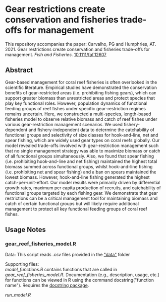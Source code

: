 # Gear restrictions create conservation and fisheries trade-offs for management

This repository accompanies the paper: Carvalho, PG and Humphries, AT. 2021. Gear restrictions create conservation and fisheries trade-offs for management. _Fish and Fisheries_. [10.1111/faf.12607](https://doi.org/10.1111/faf.12607)

## Abstract

Gear-based management for coral reef fisheries is often overlooked in the scientific literature. Empirical studies have demonstrated the conservation benefits of gear-restricted areas (i.e. prohibiting fishing gears), which can support greater biomass than unrestricted areas and protect species that play key functional roles. However, population dynamics of functional feeding groups of reef fishes under specific gear-restriction regimes remains uncertain. Here, we constructed a multi-species, length-based fisheries model to observe relative biomass and catch of reef fishes under various gear-restriction management scenarios. We used fishery-dependent and fishery-independent data to determine the catchability of functional groups and selectivity of size classes for hook-and-line, net and spear fishing, which are widely used gear types on coral reefs globally. Our model revealed trade-offs involved with gear-restriction management such that no single management strategy was able to maximize biomass or catch of all functional groups simultaneously. Also, we found that spear fishing (i.e. prohibiting hook-and-line and net fishing) maintained the highest total biomass summed across functional groups, whilst hook-and-line fishing (i.e. prohibiting net and spear fishing) and a ban on spears maintained the lowest biomass. However, hook-and-line fishing generated the highest catch-per-unit-effort. Our model results were primarily driven by differential growth rates, maximum per capita production of recruits, and catchability of functional groups targeted by each fishing gear. We demonstrate that gear restrictions can be a critical management tool for maintaining biomass and catch of certain functional groups but will likely require additional management to protect all key functional feeding groups of coral reef fishes.

## Usage Notes

### gear_reef_fisheries_model.R

Data: This script reads .csv files provided in the ["data"](https://github.com/paulcarvalho/faf_gear_restrictions_paper/tree/main/data) folder

Supporting files:  
_model_functions.R_ contains functions that are called in _gear_reef_fisheries_model.R_. Documentation (e.g., description, usage, etc.) for functions can be viewed in R using the command docstring("function name"). Requires the [docstring package](https://cran.r-project.org/web/packages/docstring/vignettes/docstring_intro.html).

_run_model.R_